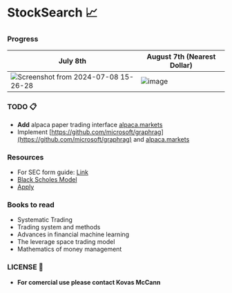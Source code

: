 # StockSearch 📈

### Progress
| July 8th | August 7th (Nearest Dollar) |
|----------|------------------------------------------|
|![Screenshot from 2024-07-08 15-26-28](https://github.com/KovasMcCann/StockSearch/assets/44278533/81248cee-5382-4846-8611-f4c42c178c09) |![image](https://github.com/user-attachments/assets/c101e62d-f064-4c4b-a133-67f2f62e3585)|


### TODO 📋
- **Add** alpaca paper trading interface [alpaca.markets](alpaca)
- Implement [https://github.com/microsoft/graphrag](https://github.com/microsoft/graphrag) and [alpaca.markets](https://alpaca.markets)

### Resources
- For SEC form guide: [Link](sec.md)
- [Black Scholes Model](https://en.wikipedia.org/wiki/Black%E2%80%93Scholes_model)
- [Apply](https://github.com/DL-Software/jobs/blob/main/finance.md)

### Books to read 
- Systematic Trading
- Trading system and methods
- Advances in financial machine learning
- The leverage space trading model
- Mathematics of money management

### LICENSE 📖
- **For comercial use please contact Kovas McCann**


<!-- [image](github.com/4f4QdN2G~/p:g!UDYP)>] -->